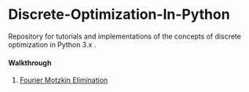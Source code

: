 # Discrete-Optimization-In-Python
Repository for tutorials and implementations of the concepts of discrete optimization in Python 3.x .

#### Walkthrough
1. [Fourier Motzkin Elimination](Fourier-Motzkin-Elimination.ipynb)